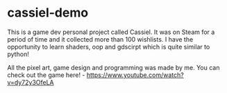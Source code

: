 # cassiel-demo
 This is a game dev personal project called Cassiel. It was on Steam for a period of time and it collected more than 100 wishlists. I have the opportunity to learn shaders, oop and gdscirpt which is quite similar to python!

 All the pixel art, game design and programming was made by me. You can check out the game here! - https://www.youtube.com/watch?v=dy72y3OfeLA
